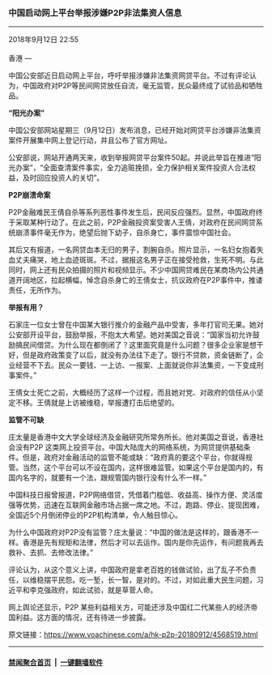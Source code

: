 ### 中国启动网上平台举报涉嫌P2P非法集资人信息
------------------------

<div class="published">
 <span class="date" title="中国时间">
  <time datetime="2018-09-12T22:55:24+08:00">
   2018年9月12日 22:55
  </time>
 </span>
</div>
<br/>
<div class="wsw">
 <span class="dateline">
  香港 —
 </span>
 <p>
  中国公安部近日启动网上平台，呼吁举报涉嫌非法集资网贷平台。不过有评论认为，中国政府对P2P等民间网贷放任自流，毫无监管，民众最终成了试验品和牺牲品。
 </p>
 <div class="wsw__embed">
 </div>
 <p>
  <strong>
   “阳光办案”
  </strong>
 </p>
 <p>
  中国公安部网站星期三（9月12日）发布消息，已经开始对网贷平台涉嫌非法集资案件开展集中网上登记行动，并且公布了官方网址。
 </p>
 <p>
  公安部说，网站开通两天来，收到举报网贷平台案件50起。并说此举旨在推进“阳光办案”，“全面查清案件事实，全力追赃挽损，全力保护相关案件投资人合法权益，及时回应投资人的关切”。
 </p>
 <p>
  <strong>
   P2P崩溃命案
  </strong>
 </p>
 <p>
  P2P金融难民王倩自杀等系列恶性事件发生后，民间反应强烈。显然，中国政府终于采取某种行动了。在此之前，P2P金融投资案受害人王倩，对政府在民间网贷系统崩溃事件毫无作为，绝望后抛下幼子，自杀身亡，事件震惊中国社会。
 </p>
 <p>
  其后又有报道，一名网贷血本无归的男子，割腕自杀。照片显示，一名妇女抱着失血丈夫痛哭，地上血迹斑斑。不过，据报这名男子正在接受抢救，生死不明。与此同时，网上还有民众拍摄的照片和视频显示。不少中国网贷难民在某商场内公共通道开阔地区，拉起横幅，悼念自杀身亡的王倩女士，抗议政府在P2P事件中，推诿责任，无所作为。
 </p>
 <p>
  <strong>
   举报有用？
  </strong>
 </p>
 <p>
  石家庄一位女士曾在中国某大银行推介的金融产品中受害，多年打官司无果。她对公安部开设平台，鼓励举报，不抱太大希望。她对美国之音说：“国家当初允许鼓励搞民间借贷。为什么现在都倒闭了？这里面究竟是什么问题？很多企业家是想干好，但是政府政策变了以后，就没有办法往下走了。银行不贷款，资金链断了，企业经营不下去。民众一要钱、一上访、一报案、上面就说你非法集资，一下变成刑事案件。”
 </p>
 <p>
  王倩女士死亡之前，大概经历了这样一个过程，而且她对党、对政府的信任从小坚定不移。王倩就是上访被维稳，举报遭打击后绝望的。
 </p>
 <p>
  <strong>
   监管不可缺
  </strong>
 </p>
 <p>
  庄太量是香港中文大学全球经济及金融研究所常务所长。他对美国之音说，香港社会没有P2P 这类网上投资平台。中国大陆庞大的网络系统，为网贷提供基础条件。但是，政府对金融活动的监管不能或缺：“政府真的要这个平台，你就得规管。当然，这个平台可以不设在国内，这样很难监管。如果这个平台是国内的，有国内名字的，就要有一个法，跟规管国内银行没有什么不一样。”
 </p>
 <p>
  中国科技日报曾报道，P2P网络借贷，凭借着门槛低、收益高、操作方便、灵活度强等优势，迅速在互联网金融市场占据一席之地。不过，跑路、停业、提现困难，全国近5个月倒闭停业的P2P机构清单，令人触目惊心。
 </p>
 <p>
  为什么中国政府对P2P没有监管？庄太量说：“中国的做法是这样的，跟香港不一样。香港是先有规矩和法律，然后才可以去运作。国内是你先运作，有问题我再去救补、去抓、去修改法律。”
 </p>
 <p>
  评论认为，从这个意义上讲，中国政府是拿老百姓的钱做试验，出了乱子不负责任，以维稳摆平民怨。吃一堑，长一智，是对的。不过，对如此重大民生问题，习近平和李克强政府，如此试验，就是草菅人命。
 </p>
 <p>
  网上舆论还显示，P2P 某些利益相关方，可能还涉及中国红二代某些人的经济帝国利益。这方面的情况，还有待进一步披露。
 </p>
</div>

原文链接：https://www.voachinese.com/a/hk-p2p-20180912/4568519.html


------------------------
#### [禁闻聚合首页](https://github.com/gfw-breaker/banned-news/blob/master/README.md) &nbsp;|&nbsp;  [一键翻墙软件](https://github.com/gfw-breaker/nogfw/blob/master/README.md)
